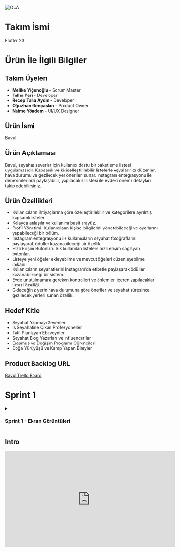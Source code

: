 ![OUA](https://github.com/receptahaydin/bootcamp-grup-23/assets/115106072/41f05ca4-8877-4270-9d49-7077eab71329)

# Takım İsmi
Flutter 23

# Ürün İle İlgili Bilgiler

## Takım Üyeleri
- **Melike Yiğenoğlu** - Scrum Master
- **Talha Peri** - Developer
- **Recep Taha Aydın** - Developer
- **Oğuzhan Gençaslan** - Product Owner
- **Naime Yöndem** - UI/UX Designer

## Ürün İsmi
Bavul

## Ürün Açıklaması
Bavul, seyahat severler için kullanıcı dostu bir paketleme listesi uygulamasıdır. Kapsamlı ve kişiselleştirilebilir listelerle eşyalarınızı düzenler, hava durumu ve gezilecek yer önerileri sunar. Instagram entegrasyonu ile deneyimlerinizi paylaşabilir, yapılacaklar listesi ile evdeki önemli detayları takip edebilirsiniz.

## Ürün Özellikleri
- Kullanıcıların ihtiyaçlarına göre özelleştirilebilir ve kategorilere ayrılmış kapsamlı listeler.
- Kolayca anlaşılır ve kullanımı basit arayüz.
- Profil Yönetimi: Kullanıcıların kişisel bilgilerini yönetebileceği ve ayarlarını yapabileceği bir bölüm.
- Instagram entegrasyonu ile kullanıcıların seyahat fotoğraflarını paylaşarak ödüller kazanabileceği bir özellik.
- Hızlı Erişim Butonları: Sık kullanılan listelere hızlı erişim sağlayan butonlar.
- Listeye yeni öğeler ekleyebilme ve mevcut öğeleri düzenleyebilme imkanı.
- Kullanıcıların seyahatlerini Instagram’da etiketle paylaşarak ödüller kazanabileceği bir sistem.
- Evde unutulmaması gereken kontrolleri ve önlemleri içeren yapılacaklar listesi özelliği.
- Gideceğiniz yerin hava durumuna göre öneriler ve seyahat süresince gezilecek yerleri sunan özellik.

## Hedef Kitle
- Seyahat Yapmayı Sevenler
- İş Seyahatine Çıkan Profesyoneller
- Tatil Planlayan Ebeveynler
- Seyahat Blog Yazarları ve Influencer'lar
- Erasmus ve Değişim Programı Öğrencileri
- Doğa Yürüyüşü ve Kamp Yapan Bireyler

## Product Backlog URL
[Bavul Trello Board]([https://www.example.com](https://trello.com/invite/b/vB6Uyr6D/ATTI6561550ffa27ebcd4c1f4cde5efea2cb2A922FB1/oua-23))

# Sprint 1

<details>
    <summary><h3>Sprint 1 - Ekran Görüntüleri</h3></summary>
  <table style="width: 100%;">
    <tr>
      <td colspan="4" style="text-align: center;"><h2>Intro ve Giriş Ekranı</h2></td>
    </tr>
    <tr>
      <td style="width: 25%;"><img src="https://github.com/receptahaydin/bootcamp-grup-23/assets/115106072/63547928-be01-42a8-8468-3181436709fb" style="max-width: 100%; height: auto;"></td>
    </tr>
    <tr>
      <td colspan="4" style="text-align: center;"><h2>Yeni Gezi Oluşturma</h2></td>
    </tr>
    <tr>
      <td style="width: 25%;"><img src="https://github.com/receptahaydin/bootcamp-grup-23/assets/115106072/0c421aeb-a20f-42b9-a21a-d83af0f358f3" style="max-width: 100%; height: auto;"></td>
      <td style="width: 25%;"><img src="https://github.com/receptahaydin/bootcamp-grup-23/assets/115106072/86358230-966f-4709-bbdc-8c7614c2b6a8" style="max-width: 100%; height: auto;"></td>
    </tr>
    <tr>
      <td colspan="4" style="text-align: center;"><h2>Yapay Zeka Çıktıları</h2></td>
    </tr>
    <tr>
      <td style="width: 25%;"><img src="https://github.com/receptahaydin/bootcamp-grup-23/assets/115106072/3226a9db-1568-4ebc-bb1e-d1fb96959afe" style="max-width: 100%; height: auto;"></td>
      <td style="width: 25%;"><img src="https://github.com/receptahaydin/bootcamp-grup-23/assets/115106072/77157c3d-9cb8-45dc-9af5-e34d31779928" style="max-width: 100%; height: auto;"></td>
      <td style="width: 25%;"><img src="https://github.com/receptahaydin/bootcamp-grup-23/assets/115106072/e6397e76-8a33-4565-9ae7-f12fe5fbdb4b" style="max-width: 100%; height: auto;"></td>
      <td style="width: 25%;"><img src="https://github.com/receptahaydin/bootcamp-grup-23/assets/115106072/514cd3f1-005e-4c31-85b5-630098a70941" style="max-width: 100%; height: auto;"></td>
    </tr>
    <tr>
      <td colspan="4" style="text-align: center;"><h2>Oluşturulan Geziler</h2></td>
    </tr>
    <tr>
      <td style="width: 25%;"><img src="https://github.com/receptahaydin/bootcamp-grup-23/assets/115106072/7eb85374-a710-4723-9db8-2ef3f41b0775" style="max-width: 100%; height: auto;"></td>
      <td style="width: 25%;"><img src="https://github.com/receptahaydin/bootcamp-grup-23/assets/115106072/485e575d-0fcf-41d5-95fa-bc4c5595ed5a" style="max-width: 100%; height: auto;"></td>
    </tr>
  </table>
  </details>

## Intro
<iframe width="560" height="315" src="https://www.youtube.com/embed/qIaWozjDyPk?si=iTPr3wV22mf-JRP5" title="YouTube video player" frameborder="0" allow="accelerometer; autoplay; clipboard-write; encrypted-media; gyroscope; picture-in-picture; web-share" referrerpolicy="strict-origin-when-cross-origin" allowfullscreen></iframe>
